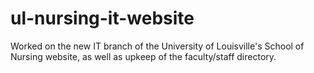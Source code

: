 # ul-nursing-it-website
Worked on the new IT branch of the University of Louisville's School of Nursing website, as well as upkeep of the faculty/staff directory.
